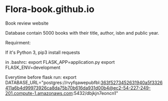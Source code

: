 # Flora-book.github.io
Book review website

Database contain 5000 books with their title, author, isbn and public year.

Requirment:

If it's Python 3, pip3 install requests

in .bashrc:
export FLASK_APP=application.py 
export FLASK_ENV=development

Everytime before flask run:
export DATABASE_URL="postgres://rvyfqawepubfbl:363f5273452631940a5f3326411a6b4d99973926ca8da75b70b616da931d00b4@ec2-54-227-249-201.compute-1.amazonaws.com:5432/dbjkjn7eoncn1"
